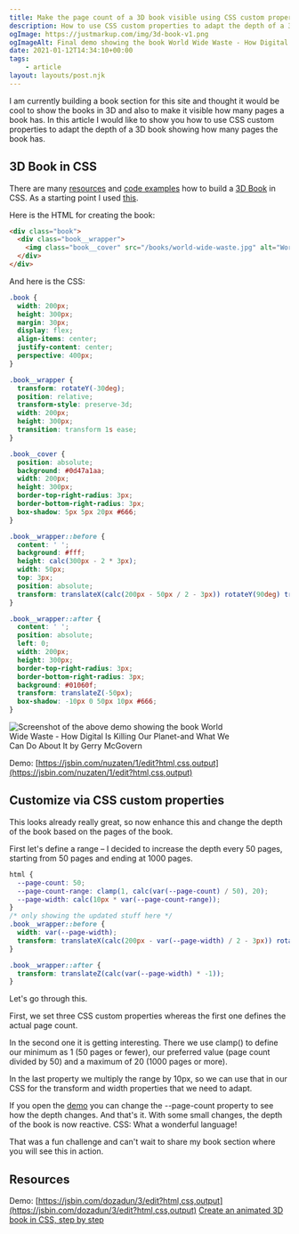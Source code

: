 ```yaml
---
title: Make the page count of a 3D book visible using CSS custom properties
description: How to use CSS custom properties to adapt the depth of a 3D book showing how many pages the book has
ogImage: https://justmarkup.com/img/3d-book-v1.png
ogImageAlt: Final demo showing the book World Wide Waste - How Digital Is Killing Our Planet-and What We Can Do About It by Gerry McGovern
date: 2021-01-12T14:34:10+00:00
tags:
    - article
layout: layouts/post.njk
---
```


I am currently building a book section for this site and thought it would be cool to show the books in 3D and also to make it visible how many pages a book has. In this article I would like to show you how to use CSS custom properties to adapt the depth of a 3D book showing how many pages the book has.

## 3D Book in CSS

There are many [resources](https://freefrontend.com/css-book-effects/) and [code examples](https://codepen.io/poulamic/pen/RwrKqmb) how to build a [3D Book](https://codepen.io/mina-mounir/pen/gOPppdv) in CSS. As a starting point I used [this](https://scastiel.dev/posts/2020-07-23-animated-3d-book-css/).

Here is the HTML for creating the book:

```html
<div class="book">
  <div class="book__wrapper">
    <img class="book__cover" src="/books/world-wide-waste.jpg" alt="World Wide Waste: How Digital Is Killing Our Planet-and What We Can Do About It by Gerry McGovern "/>
  </div>
</div>

```

And here is the CSS:

```css
.book {
  width: 200px;
  height: 300px;
  margin: 30px;
  display: flex;
  align-items: center;
  justify-content: center;
  perspective: 400px;
}

.book__wrapper {
  transform: rotateY(-30deg);
  position: relative;
  transform-style: preserve-3d;
  width: 200px;
  height: 300px;
  transition: transform 1s ease;
}

.book__cover {
  position: absolute;
  background: #0d47a1aa;
  width: 200px;
  height: 300px;
  border-top-right-radius: 3px;
  border-bottom-right-radius: 3px;
  box-shadow: 5px 5px 20px #666;
}

.book__wrapper::before {
  content: ' ';
  background: #fff;
  height: calc(300px - 2 * 3px);
  width: 50px;
  top: 3px;
  position: absolute;
  transform: translateX(calc(200px - 50px / 2 - 3px)) rotateY(90deg) translateX(calc(50px / 2))
}

.book__wrapper::after {
  content: ' ';
  position: absolute;
  left: 0;
  width: 200px;
  height: 300px;
  border-top-right-radius: 3px;
  border-bottom-right-radius: 3px;
  background: #01060f;
  transform: translateZ(-50px);
  box-shadow: -10px 0 50px 10px #666;
}
```

<div style="max-width: 400px;">

![Screenshot of the above demo showing the book World Wide Waste - How Digital Is Killing Our Planet-and What We Can Do About It by Gerry McGovern](https://justmarkup.com/img/3d-book-v1.png)

</div>

Demo: [https://jsbin.com/nuzaten/1/edit?html,css,output](https://jsbin.com/nuzaten/1/edit?html,css,output)

## Customize via CSS custom properties

This looks already really great, so now enhance this and change the depth of the book based on the pages of the book.

First let's define a range – I decided to increase the depth every 50 pages, starting from 50 pages and ending at 1000 pages.

```css
html {
  --page-count: 50;
  --page-count-range: clamp(1, calc(var(--page-count) / 50), 20);
  --page-width: calc(10px * var(--page-count-range));
}
/* only showing the updated stuff here */
.book__wrapper::before {
  width: var(--page-width);
  transform: translateX(calc(200px - var(--page-width) / 2 - 3px)) rotateY(90deg) translateX(calc(calc(var(--page-width)) / 2))
}

.book__wrapper::after {
  transform: translateZ(calc(var(--page-width) * -1));
}
```

Let's go through this.

First, we set three CSS custom properties whereas the first one defines the actual page count.

In the second one it is getting interesting. There we use clamp() to define our minimum as 1 (50 pages or fewer), our preferred value (page count divided by 50) and a maximum of 20 (1000 pages or more).

In the last property we multiply the range by 10px, so we can use that in our CSS for the transform and width properties that we need to adapt.

If you open the [demo](https://jsbin.com/dozadun/3/edit?html,css,output) you can change the --page-count property to see how the depth changes. And that's it. With some small changes, the depth of the book is now reactive. CSS: What a wonderful language!

That was a fun challenge and can't wait to share my book section where you will see this in action.

## Resources

Demo: [https://jsbin.com/dozadun/3/edit?html,css,output](https://jsbin.com/dozadun/3/edit?html,css,output)
[Create an animated 3D book in CSS, step by step](https://scastiel.dev/posts/2020-07-23-animated-3d-book-css/)

